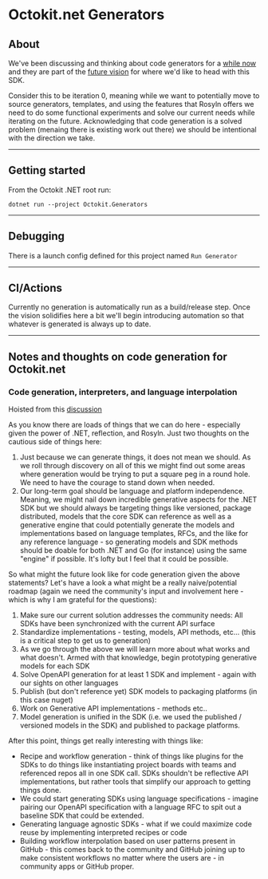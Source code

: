 # Octokit.net Generators

## About

We've been discussing and thinking about code generators for a [while now](https://github.com/octokit/octokit.net/discussions/2527) and they are part of the [future vision](https://github.com/octokit/octokit.net/discussions/2495) for where we'd like to head with this SDK.

Consider this to be iteration 0, meaning while we want to potentially move to source generators, templates, and using the features that Rosyln offers we need to do some functional experiments and solve our current needs while iterating on the future.  Acknowledging that code generation is a solved problem (menaing there is existing work out there) we should be intentional with the direction we take.

----

## Getting started

From the Octokit .NET root run:

`dotnet run --project Octokit.Generators`

----

## Debugging

There is a launch config defined for this project named `Run Generator`

----

## CI/Actions

Currently no generation is automatically run as a build/release step.  Once the vision solidifies here a bit we'll begin introducing automation so that whatever is generated is always up to date.

----

## Notes and thoughts on code generation for Octokit.net

### Code generation, interpreters, and language interpolation

Hoisted from this [discussion](https://github.com/octokit/octokit.net/discussions/2495)

As you know there are loads of things that we can do here - especially given the power of .NET, reflection, and Rosyln. Just two thoughts on the cautious side of things here:

1. Just because we can generate things, it does not mean we should. As we roll through discovery on all of this we might find out some areas where generation would be trying to put a square peg in a round hole. We need to have the courage to stand down when needed.
2. Our long-term goal should be language and platform independence. Meaning, we might nail down incredible generative aspects for the .NET SDK but we should always be targeting things like versioned, package distributed, models that the core SDK can reference as well as a generative engine that could potentially generate the models and implementations based on language templates, RFCs, and the like for any reference language - so generating models and SDK methods should be doable for both .NET and Go (for instance) using the same "engine" if possible. It's lofty but I feel that it could be possible.

So what might the future look like for code generation given the above statements? Let's have a look a what might be a really naive/potential roadmap (again we need the community's input and involvement here - which is why I am grateful for the questions):

1. Make sure our current solution addresses the community needs: All SDKs have been synchronized with the current API surface
2. Standardize implementations - testing, models, API methods, etc... (this is a critical step to get us to generation)
3. As we go through the above we will learn more about what works and what doesn't. Armed with that knowledge, begin prototyping generative models for each SDK
4. Solve OpenAPI generation for at least 1 SDK and implement - again with our sights on other languages
5. Publish (but don't reference yet) SDK models to packaging platforms (in this case nuget)
6. Work on Generative API implementations - methods etc..
7. Model generation is unified in the SDK (i.e. we used the published / versioned models in the SDK) and published to package platforms.


After this point, things get really interesting with things like:

- Recipe and workflow generation - think of things like plugins for the SDKs to do things like instantiating project boards with teams and referenced repos all in one SDK call. SDKs shouldn't be reflective API implementations, but rather tools that simplify our approach to getting things done.
- We could start generating SDKs using language specifications - imagine pairing our OpenAPI specification with a language RFC to spit out a baseline SDK that could be extended.
- Generating language agnostic SDKs - what if we could maximize code reuse by implementing interpreted recipes or code
- Building workflow interpolation based on user patterns present in GitHub - this comes back to the community and GitHub joining up to make consistent workflows no matter where the users are - in community apps or GitHub proper.
